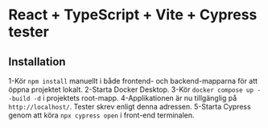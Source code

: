 # React + TypeScript + Vite + Cypress tester

## Installation

1-Kör `npm install` manuellt i både frontend- och backend-mapparna för att öppna projektet lokalt.
2-Starta Docker Desktop.
3-Kör `docker compose up --build -d` i projektets root-mapp.
4-Applikationen är nu tillgänglig på `http://localhost/`. Tester skrev enligt denna adressen.
5-Starta Cypress genom att köra `npx cypress open` i front-end terminalen.
